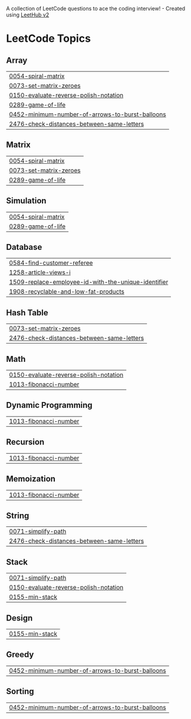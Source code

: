 A collection of LeetCode questions to ace the coding interview! - Created using [LeetHub v2](https://github.com/arunbhardwaj/LeetHub-2.0)
<!---LeetCode Topics Start-->
# LeetCode Topics
## Array
|  |
| ------- |
| [0054-spiral-matrix](https://github.com/anandp2002/Leetcode-Solutions-In-Python3/tree/master/0054-spiral-matrix) |
| [0073-set-matrix-zeroes](https://github.com/anandp2002/Leetcode-Solutions-In-Python3/tree/master/0073-set-matrix-zeroes) |
| [0150-evaluate-reverse-polish-notation](https://github.com/anandp2002/Leetcode-Solutions-In-Python3/tree/master/0150-evaluate-reverse-polish-notation) |
| [0289-game-of-life](https://github.com/anandp2002/Leetcode-Solutions-In-Python3/tree/master/0289-game-of-life) |
| [0452-minimum-number-of-arrows-to-burst-balloons](https://github.com/anandp2002/Leetcode-Solutions-In-Python3/tree/master/0452-minimum-number-of-arrows-to-burst-balloons) |
| [2476-check-distances-between-same-letters](https://github.com/anandp2002/Leetcode-Solutions-In-Python3/tree/master/2476-check-distances-between-same-letters) |
## Matrix
|  |
| ------- |
| [0054-spiral-matrix](https://github.com/anandp2002/Leetcode-Solutions-In-Python3/tree/master/0054-spiral-matrix) |
| [0073-set-matrix-zeroes](https://github.com/anandp2002/Leetcode-Solutions-In-Python3/tree/master/0073-set-matrix-zeroes) |
| [0289-game-of-life](https://github.com/anandp2002/Leetcode-Solutions-In-Python3/tree/master/0289-game-of-life) |
## Simulation
|  |
| ------- |
| [0054-spiral-matrix](https://github.com/anandp2002/Leetcode-Solutions-In-Python3/tree/master/0054-spiral-matrix) |
| [0289-game-of-life](https://github.com/anandp2002/Leetcode-Solutions-In-Python3/tree/master/0289-game-of-life) |
## Database
|  |
| ------- |
| [0584-find-customer-referee](https://github.com/anandp2002/Leetcode-Solutions-In-Python3/tree/master/0584-find-customer-referee) |
| [1258-article-views-i](https://github.com/anandp2002/Leetcode-Solutions-In-Python3/tree/master/1258-article-views-i) |
| [1509-replace-employee-id-with-the-unique-identifier](https://github.com/anandp2002/Leetcode-Solutions-In-Python3/tree/master/1509-replace-employee-id-with-the-unique-identifier) |
| [1908-recyclable-and-low-fat-products](https://github.com/anandp2002/Leetcode-Solutions-In-Python3/tree/master/1908-recyclable-and-low-fat-products) |
## Hash Table
|  |
| ------- |
| [0073-set-matrix-zeroes](https://github.com/anandp2002/Leetcode-Solutions-In-Python3/tree/master/0073-set-matrix-zeroes) |
| [2476-check-distances-between-same-letters](https://github.com/anandp2002/Leetcode-Solutions-In-Python3/tree/master/2476-check-distances-between-same-letters) |
## Math
|  |
| ------- |
| [0150-evaluate-reverse-polish-notation](https://github.com/anandp2002/Leetcode-Solutions-In-Python3/tree/master/0150-evaluate-reverse-polish-notation) |
| [1013-fibonacci-number](https://github.com/anandp2002/Leetcode-Solutions-In-Python3/tree/master/1013-fibonacci-number) |
## Dynamic Programming
|  |
| ------- |
| [1013-fibonacci-number](https://github.com/anandp2002/Leetcode-Solutions-In-Python3/tree/master/1013-fibonacci-number) |
## Recursion
|  |
| ------- |
| [1013-fibonacci-number](https://github.com/anandp2002/Leetcode-Solutions-In-Python3/tree/master/1013-fibonacci-number) |
## Memoization
|  |
| ------- |
| [1013-fibonacci-number](https://github.com/anandp2002/Leetcode-Solutions-In-Python3/tree/master/1013-fibonacci-number) |
## String
|  |
| ------- |
| [0071-simplify-path](https://github.com/anandp2002/Leetcode-Solutions-In-Python3/tree/master/0071-simplify-path) |
| [2476-check-distances-between-same-letters](https://github.com/anandp2002/Leetcode-Solutions-In-Python3/tree/master/2476-check-distances-between-same-letters) |
## Stack
|  |
| ------- |
| [0071-simplify-path](https://github.com/anandp2002/Leetcode-Solutions-In-Python3/tree/master/0071-simplify-path) |
| [0150-evaluate-reverse-polish-notation](https://github.com/anandp2002/Leetcode-Solutions-In-Python3/tree/master/0150-evaluate-reverse-polish-notation) |
| [0155-min-stack](https://github.com/anandp2002/Leetcode-Solutions-In-Python3/tree/master/0155-min-stack) |
## Design
|  |
| ------- |
| [0155-min-stack](https://github.com/anandp2002/Leetcode-Solutions-In-Python3/tree/master/0155-min-stack) |
## Greedy
|  |
| ------- |
| [0452-minimum-number-of-arrows-to-burst-balloons](https://github.com/anandp2002/Leetcode-Solutions-In-Python3/tree/master/0452-minimum-number-of-arrows-to-burst-balloons) |
## Sorting
|  |
| ------- |
| [0452-minimum-number-of-arrows-to-burst-balloons](https://github.com/anandp2002/Leetcode-Solutions-In-Python3/tree/master/0452-minimum-number-of-arrows-to-burst-balloons) |
<!---LeetCode Topics End-->